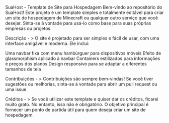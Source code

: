 SuaHost - Template de Site para Hospedagem
Bem-vindo ao repositório do SuaHost! Este projeto é um template simples e totalmente editável para criar um site de hospedagem de Minecraft ou qualquer outro serviço que você desejar. Sinta-se à vontade para usá-lo como base para suas próprias empresas ou projetos.

Descrição - > 
O site é projetado para ser simples e fácil de usar, com uma interface amigável e moderna. Ele inclui:

Uma navbar fixa com menu hambúrguer para dispositivos móveis
Efeito de glassmorphism aplicado à navbar
Containers estilizados para informações e preços dos planos
Design responsivo para se adaptar a diferentes tamanhos de tela



Contribuições - > 
Contribuições são sempre bem-vindas! Se você tiver sugestões ou melhorias, sinta-se à vontade para abrir um pull request ou uma issue.



Créditos - >
Se você utilizar este template e quiser dar os créditos, ficarei muito grato. No entanto, isso não é obrigatório. O objetivo principal é fornecer um ponto de partida útil para quem deseja criar um site de hospedagem.
